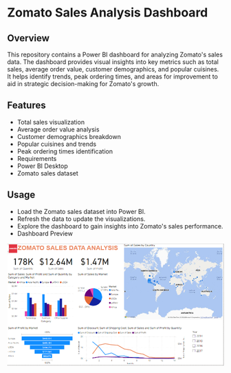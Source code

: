 # Zomato Sales Analysis Dashboard

## Overview
This repository contains a Power BI dashboard for analyzing Zomato's sales data. The dashboard provides visual insights into key metrics such as total sales, average order value, customer demographics, and popular cuisines. It helps identify trends, peak ordering times, and areas for improvement to aid in strategic decision-making for Zomato's growth.

## Features
- Total sales visualization
- Average order value analysis
- Customer demographics breakdown
- Popular cuisines and trends
- Peak ordering times identification
- Requirements
- Power BI Desktop
- Zomato sales dataset

## Usage
- Load the Zomato sales dataset into Power BI.
- Refresh the data to update the visualizations.
- Explore the dashboard to gain insights into Zomato's sales performance.
- Dashboard Preview

![Dashboard Overview](https://github.com/ashuid1/Zomato_Sales_Analysis/blob/main/Screenshot%202024-07-16%20184029.png)
